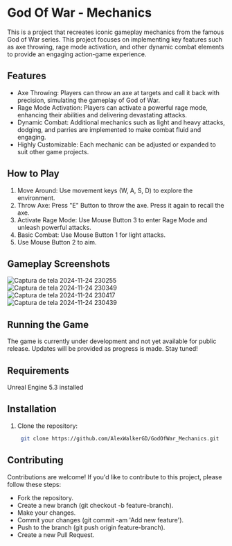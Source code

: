 # God Of War - Mechanics

This is a project that recreates iconic gameplay mechanics from the famous God of War series. This project focuses on implementing key features such as axe throwing, rage mode activation, and other dynamic combat elements to provide an engaging action-game experience.

## Features
- Axe Throwing: Players can throw an axe at targets and call it back with precision, simulating the gameplay of God of War.
- Rage Mode Activation: Players can activate a powerful rage mode, enhancing their abilities and delivering devastating attacks.
- Dynamic Combat: Additional mechanics such as light and heavy attacks, dodging, and parries are implemented to make combat fluid and engaging.
- Highly Customizable: Each mechanic can be adjusted or expanded to suit other game projects.

## How to Play
1. Move Around: Use movement keys (W, A, S, D) to explore the environment.
2. Throw Axe: Press "E" Button to throw the axe. Press it again to recall the axe.
3. Activate Rage Mode: Use Mouse Button 3 to enter Rage Mode and unleash powerful attacks.
4. Basic Combat: Use Mouse Button 1 for light attacks.
5. Use Mouse Button 2 to aim.

## Gameplay Screenshots
![Captura de tela 2024-11-24 230255](https://github.com/user-attachments/assets/087795b1-186b-4513-b642-a4088f19f186)
![Captura de tela 2024-11-24 230349](https://github.com/user-attachments/assets/fd43a6ce-e15e-434f-ab28-4834b309c88a)
![Captura de tela 2024-11-24 230417](https://github.com/user-attachments/assets/3029b6ac-d79b-471e-a1ad-166332bbdb86)
![Captura de tela 2024-11-24 230439](https://github.com/user-attachments/assets/286cfe39-2d70-4636-adf2-f466fe1d940d)

## Running the Game
The game is currently under development and not yet available for public release. Updates will be provided as progress is made. Stay tuned!

## Requirements
Unreal Engine 5.3 installed

## Installation
1. Clone the repository:

   ``` bash
    git clone https://github.com/AlexWalkerGD/GodOfWar_Mechanics.git

## Contributing
Contributions are welcome! If you'd like to contribute to this project, please follow these steps:

- Fork the repository.
- Create a new branch (git checkout -b feature-branch).
- Make your changes.
- Commit your changes (git commit -am 'Add new feature').
- Push to the branch (git push origin feature-branch).
- Create a new Pull Request.
